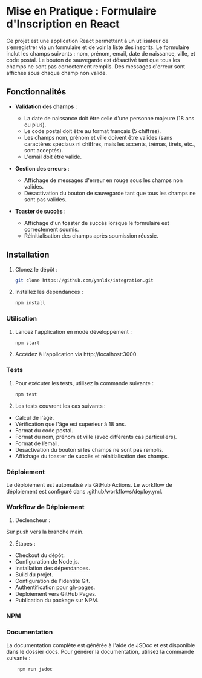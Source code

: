# Mise en Pratique : Formulaire d'Inscription en React

Ce projet est une application React permettant à un utilisateur de s’enregistrer via un formulaire et de voir la liste des inscrits. Le formulaire inclut les champs suivants : nom, prénom, email, date de naissance, ville, et code postal. Le bouton de sauvegarde est désactivé tant que tous les champs ne sont pas correctement remplis. Des messages d'erreur sont affichés sous chaque champ non valide.

## Fonctionnalités

- **Validation des champs** :
    - La date de naissance doit être celle d'une personne majeure (18 ans ou plus).
    - Le code postal doit être au format français (5 chiffres).
    - Les champs nom, prénom et ville doivent être valides (sans caractères spéciaux ni chiffres, mais les accents, trémas, tirets, etc., sont acceptés).
    - L'email doit être valide.

- **Gestion des erreurs** :
    - Affichage de messages d'erreur en rouge sous les champs non valides.
    - Désactivation du bouton de sauvegarde tant que tous les champs ne sont pas valides.

- **Toaster de succès** :
    - Affichage d'un toaster de succès lorsque le formulaire est correctement soumis.
    - Réinitialisation des champs après soumission réussie.

## Installation

1. Clonez le dépôt :
   ```bash
   git clone https://github.com/yanldx/integration.git

2. Installez les dépendances :
    ```bash
    npm install

### Utilisation

1. Lancez l'application en mode développement :
    ```bash
    npm start

2. Accédez à l'application via http://localhost:3000.

### Tests

1. Pour exécuter les tests, utilisez la commande suivante :
    ```bash
    npm test
   
2. Les tests couvrent les cas suivants :

- Calcul de l'âge.
- Vérification que l'âge est supérieur à 18 ans.
- Format du code postal.
- Format du nom, prénom et ville (avec différents cas particuliers).
- Format de l’email.
- Désactivation du bouton si les champs ne sont pas remplis.
- Affichage du toaster de succès et réinitialisation des champs.

### Déploiement

Le déploiement est automatisé via GitHub Actions. Le workflow de déploiement est configuré dans .github/workflows/deploy.yml.

### Workflow de Déploiement

1. Déclencheur :

Sur push vers la branche main.

2. Étapes :

- Checkout du dépôt.
- Configuration de Node.js.
- Installation des dépendances.
- Build du projet.
- Configuration de l'identité Git.
- Authentification pour gh-pages.
- Déploiement vers GitHub Pages.
- Publication du package sur NPM.

### NPM



### Documentation

La documentation complète est générée à l'aide de JSDoc et est disponible dans le dossier docs. Pour générer la documentation, utilisez la commande suivante :
    
```bash
    npm run jsdoc


